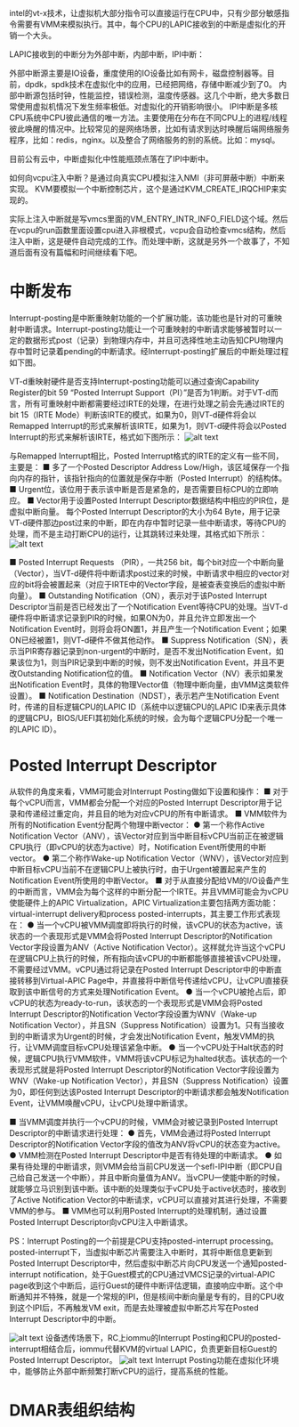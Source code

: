 intel的vt-x技术，让虚拟机大部分指令可以直接运行在CPU中，只有少部分敏感指令需要有VMM来模拟执行。其中，每个CPU的LAPIC接收到的中断是虚拟化的开销一个大头。

 LAPIC接收到的中断分为外部中断，内部中断，IPI中断：

外部中断源主要是IO设备，重度使用的IO设备比如有网卡，磁盘控制器等。目前，dpdk，spdk技术在虚拟化中的应用，已经把网络，存储中断减少到了0。
内部中断源包括时钟，性能监控，错误检测，温度传感器。这几个中断，绝大多数日常使用虚拟机情况下发生频率极低。对虚拟化的开销影响很小。
IPI中断是多核CPU系统中CPU彼此通信的唯一方法。主要使用在分布在不同CPU上的进程/线程彼此唤醒的情况中。比较常见的是网络场景，比如有请求到达时唤醒后端网络服务程序，比如：redis，nginx。以及整合了网络服务的别的系统。比如：mysql。

目前公有云中，中断虚拟化中性能瓶颈点落在了IPI中断中。

如何向vcpu注入中断？是通过向真实CPU模拟注入NMI（非可屏蔽中断）中断来实现。
KVM要模拟一个中断控制芯片，这个是通过KVM_CREATE_IRQCHIP来实现的。

实际上注入中断就是写vmcs里面的VM_ENTRY_INTR_INFO_FIELD这个域。然后在vcpu的run函数里面设置cpu进入非根模式，vcpu会自动检查vmcs结构，然后注入中断，这是硬件自动完成的工作。而处理中断，这就是另外一个故事了，不知道后面有没有篇幅和时间继续看下吧。

# 中断发布
Interrupt-posting是中断重映射功能的一个扩展功能，该功能也是针对的可重映射中断请求。Interrupt-posting功能让一个可重映射的中断请求能够被暂时以一定的数据形式post（记录）到物理内存中，并且可选择性地主动告知CPU物理内存中暂时记录着pending的中断请求。经Interrupt-posting扩展后的中断处理过程如下图。

VT-d重映射硬件是否支持Interrupt-posting功能可以通过查询Capability Register的bit 59 “Posted Interrupt Support（PI）”是否为1判断。对于VT-d而言，所有可重映射中断都需要经过IRTE的处理，在进行处理之前会先通过IRTE的bit 15（IRTE Mode）判断该IRTE的模式，如果为0，则VT-d硬件将会以Remapped Interrupt的形式来解析该IRTE，如果为1，则VT-d硬件将会以Posted Interrupt的形式来解析该IRTE，格式如下图所示：
![alt text](../../medias/images_0/中断虚拟化_image-2.png)

与Remapped Interrupt相比，Posted Interrupt格式的IRTE的定义有一些不同，主要是：
■ 多了一个Posted Descriptor Address Low/High，该区域保存一个指向内存的指针，该指针指向的位置就是保存中断（Posted Interrupt）的结构体。
■ Urgent位，该位用于表示该中断是否是紧急的，是否需要目标CPU的立即响应。
■ Vector用于设置Posted Interrupt Descriptor数据结构中相应的PIR位，是虚拟中断向量。
每个Posted Interrupt Descriptor的大小为64 Byte，用于记录VT-d硬件那边post过来的中断，即在内存中暂时记录一些中断请求，等待CPU的处理，而不是主动打断CPU的运行，让其跳转过来处理，其格式如下所示：
![alt text](../../medias/images_0/中断虚拟化_image-3.png)

■ Posted Interrupt Requests （PIR），一共256 bit，每个bit对应一个中断向量（Vector），当VT-d硬件将中断请求post过来的时候，中断请求中相应的vector对应的bit将会被置起来（对应于IRTE中的Vector字段，是被查表变换后的虚拟中断向量）。
■ Outstanding Notification（ON），表示对于该Posted Interrupt Descriptor当前是否已经发出了一个Notification Event等待CPU的处理。当VT-d硬件将中断请求记录到PIR的时候，如果ON为0，并且允许立即发出一个Notification Event时，则将会将ON置1，并且产生一个Notification Event；如果ON已经被置1，则VT-d硬件不做其他动作。
■ Suppress Notification（SN），表示当PIR寄存器记录到non-urgent的中断时，是否不发出Notification Event，如果该位为1，则当PIR记录到中断的时候，则不发出Notification Event，并且不更改Outstanding Notification位的值。
■ Notification Vector（NV）表示如果发出Notification Event时，具体的物理Vector值（物理中断向量，由VMM这类软件设置）。
■ Notification Destination（NDST），表示若产生Notification Event时，传递的目标逻辑CPU的LAPIC ID（系统中以逻辑CPU的LAPIC ID来表示具体的逻辑CPU，BIOS/UEFI其初始化系统的时候，会为每个逻辑CPU分配一个唯一的LAPIC ID）。

# Posted Interrupt Descriptor
从软件的角度来看，VMM可能会对Interrupt Posting做如下设置和操作：
■ 对于每个vCPU而言，VMM都会分配一个对应的Posted Interrupt Descriptor用于记录和传递经过重定向，并且目的地为对应vCPU的所有中断请求。
■ VMM软件为所有的Notification Event分配两个物理中断vector：
    ● 第一个称作Active Notification Vector（ANV），该Vector对应到当中断目标vCPU当前正在被逻辑CPU执行（即vCPU的状态为active）时，Notification Event所使用的中断vector。
    ● 第二个称作Wake-up Notification Vector（WNV），该Vector对应到中断目标vCPU当前不在逻辑CPU上被执行时，由于Urgent被置起来产生的Notification Event所使用的中断Vector。
■ 对于从直接分配给VM的I/O设备产生的中断而言，VMM会为每个这样的中断分配一个IRTE。并且VMM可能会为vCPU使能硬件上的APIC Virtualization，APIC Virtualization主要包括两方面功能：virtual-interrupt delivery和process posted-interrupts，其主要工作形式表现在：
    ● 当一个vCPU被VMM调度即将执行的时候，该vCPU的状态为active，该状态的一个表现形式是VMM会将Posted Interrupt Descriptor的Notification Vector字段设置为ANV（Active Notification Vector）。这样就允许当这个vCPU在逻辑CPU上执行的时候，所有指向该vCPU的中断都能够直接被该vCPU处理，不需要经过VMM。vCPU通过将记录在Posted Interrupt Descriptor中的中断直接转移到Virtual-APIC Page中，并直接将中断信号传递给vCPU，让vCPU直接获取到该中断信号的方式来处理Notification Event。
    ● 当一个vCPU被抢占后，即vCPU的状态为ready-to-run，该状态的一个表现形式是VMM会将Posted Interrupt Descriptor的Notification Vector字段设置为WNV（Wake-up Notification Vector），并且SN（Suppress Notification）设置为1。只有当接收到的中断请求为Urgent的时候，才会发出Notification Event，触发VMM的执行，让VMM调度目标vCPU处理该紧急中断。
    ● 当一个vCPU处于Halt状态的时候，逻辑CPU执行VMM软件，VMM将该vCPU标记为halted状态。该状态的一个表现形式就是将Posted Interrupt Descriptor的Notification Vector字段设置为WNV（Wake-up Notification Vector），并且SN（Suppress Notification）设置为0，即任何到达该Posted Interrupt Descriptor的中断请求都会触发Notification Event，让VMM唤醒vCPU，让vCPU处理中断请求。

■ 当VMM调度并执行一个vCPU的时候，VMM会对被记录到Posted Interrupt Descriptor的中断请求进行处理：
    ● 首先，VMM会通过将Posted Interrupt Descriptor的Notification Vector字段的值改为ANV将vCPU的状态变为active。
    ● VMM检测在Posted Interrupt Descriptor中是否有待处理的中断请求。
    ● 如果有待处理的中断请求，则VMM会给当前CPU发送一个sefl-IPI中断（即CPU自己给自己发送一个中断），并且中断向量值为ANV。当vCPU一使能中断的时候，就能够立马识别到该中断。该中断的处理类似于vCPU处于active状态时，接收到了Active Notification Vector的中断请求，vCPU可以直接对其进行处理，不需要VMM的参与。
■ VMM也可以利用Posted Interrupt的处理机制，通过设置Posted Interrupt Descriptor向vCPU注入中断请求。

PS：Interrupt Posting的一个前提是CPU支持posted-interrupt processing。posted-interrupt下，当虚拟中断芯片需要注入中断时，其将中断信息更新到Posted Interrupt Descriptor中，然后虚拟中断芯片向CPU发送一个通知posted-interrupt notification，处于Guest模式的CPU通过VMCS记录的virtual-APIC page收到这个中断后，运行Guest的硬件中断评估逻辑，直接响应中断。这个中断通知并不特殊，就是一个常规的IPI，但是核间中断向量是专有的，目的CPU收到这个IPI后，不再触发VM exit，而是去处理被虚拟中断芯片写在Posted Interrupt Descriptor中的中断。

![alt text](../../medias/images_0/中断虚拟化_image.png)
设备透传场景下，RC上iommu的Interrupt Posting和CPU的posted-interrupt相结合后，iommu代替KVM的virtual LAPIC，负责更新目标Guest的Posted Interrupt Descriptor。
![alt text](../../medias/images_0/中断虚拟化_image-1.png)
Interrupt Posting功能在虚拟化环境中，能够防止外部中断频繁打断vCPU的运行，提高系统的性能。

# DMAR表组织结构